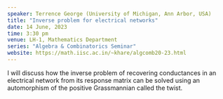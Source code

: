 ```yaml
---
speaker: Terrence George (University of Michigan, Ann Arbor, USA)
title: "Inverse problem for electrical networks"
date: 14 June, 2023
time: 3:30 pm
venue: LH-1, Mathematics Department
series: "Algebra & Combinatorics Seminar"
website: https://math.iisc.ac.in/~khare/algcomb20-23.html
---
```


I will discuss how the inverse problem of recovering conductances in an
electrical network from its response matrix can be solved using an
automorphism of the positive Grassmannian called the twist.
